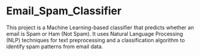 # Email_Spam_Classifier
This project is a Machine Learning-based classifier that predicts whether an email is Spam or Ham (Not Spam). It uses Natural Language Processing (NLP) techniques for text preprocessing and a classification algorithm to identify spam patterns from email data.
